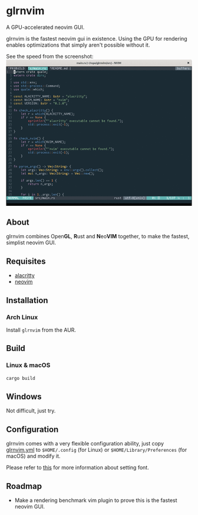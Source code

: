 glrnvim
=======

A GPU-accelerated neovim GUI.


glrnvim is the fastest neovim gui in existence. Using the GPU for rendering enables optimizations that simply aren't possible without it.

See the speed from the screenshot:
![screenshot](screenshot/very_fast.gif)

## About

glrnvim combines Open**GL**, **R**ust and **N**eo**VIM** together, to make the fastest, simplist neovim GUI.

## Requisites

* [alacritty](https://github.com/jwilm/alacritty)
* [neovim](https://neovim.io)

## Installation

### Arch Linux

Install `glrnvim` from the AUR.

## Build

### Linux & macOS

```sh
cargo build
```

## Windows

Not difficult, just try.

## Configuration

glrnvim comes with a very flexible configuration ability, just copy [glrnvim.yml](https://github.com/beeender/glrnvim/blob/master/glrnvim.yml) to `$HOME/.config` (for Linux) or `$HOME/Library/Preferences` (for macOS) and modify it.

Please refer to [this](https://github.com/jwilm/alacritty/wiki/Changing-the-default-font) for more information about setting font.

## Roadmap

* Make a rendering benchmark vim plugin to prove this is the fastest neovim GUI.
